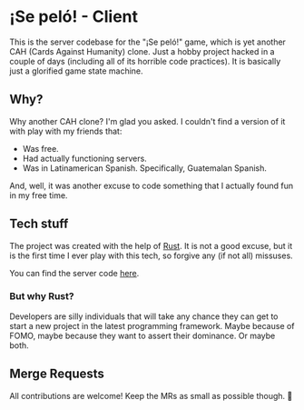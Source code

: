 # ¡Se peló! - Client

This is the server codebase for the "¡Se peló!" game, which is yet another CAH (Cards Against Humanity) clone.
Just a hobby project hacked in a couple of days (including all of its horrible code practices). It is basically just a glorified game state machine.

## Why?

Why another CAH clone? I'm glad you asked. I couldn't find a version of it with play with my friends that:
* Was free.
* Had actually functioning servers.
* Was in Latinamerican Spanish. Specifically, Guatemalan Spanish.

And, well, it was another excuse to code something that I actually found fun in my free time.

## Tech stuff

The project was created with the help of [Rust](https://www.rust-lang.org/). It is not a good excuse, but it is the first time I ever play with this tech, so forgive any (if not all) missuses.

You can find the server code [here](https://github.com/cavpollo/se-pelo-client).

### But why Rust?

Developers are silly individuals that will take any chance they can get to start a new project in the latest programming framework. Maybe because of FOMO, maybe because they want to assert their dominance. Or maybe both.

## Merge Requests

All contributions are welcome! Keep the MRs as small as possible though. 🙂
